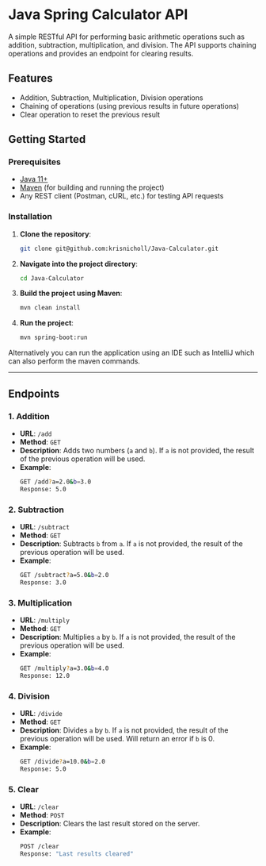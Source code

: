 # Java Spring Calculator API

A simple RESTful API for performing basic arithmetic operations such as addition, subtraction, multiplication, and division. The API supports chaining operations and provides an endpoint for clearing results.

## Features
- Addition, Subtraction, Multiplication, Division operations
- Chaining of operations (using previous results in future operations)
- Clear operation to reset the previous result

## Getting Started

### Prerequisites
- [Java 11+](https://www.oracle.com/java/technologies/javase-jdk11-downloads.html)
- [Maven](https://maven.apache.org/) (for building and running the project)
- Any REST client (Postman, cURL, etc.) for testing API requests

### Installation

1. **Clone the repository**:
   ```bash
   git clone git@github.com:krisnicholl/Java-Calculator.git
   
2. **Navigate into the project directory**:
   ```bash
   cd Java-Calculator

3. **Build the project using Maven**:
   ```bash
   mvn clean install

4. **Run the project**:
   ```bash
   mvn spring-boot:run

Alternatively you can run the application using an IDE such as IntelliJ which can also perform the maven commands.


---

## Endpoints

### 1. **Addition**
   - **URL**: `/add`
   - **Method**: `GET`
   - **Description**: Adds two numbers (`a` and `b`). If `a` is not provided, the result of the previous operation will be used.
   - **Example**:
     ```bash
     GET /add?a=2.0&b=3.0
     Response: 5.0
     ```

### 2. **Subtraction**
   - **URL**: `/subtract`
   - **Method**: `GET`
   - **Description**: Subtracts `b` from `a`. If `a` is not provided, the result of the previous operation will be used.
   - **Example**:
     ```bash
     GET /subtract?a=5.0&b=2.0
     Response: 3.0
     ```

### 3. **Multiplication**
   - **URL**: `/multiply`
   - **Method**: `GET`
   - **Description**: Multiplies `a` by `b`. If `a` is not provided, the result of the previous operation will be used.
   - **Example**:
     ```bash
     GET /multiply?a=3.0&b=4.0
     Response: 12.0
     ```

### 4. **Division**
   - **URL**: `/divide`
   - **Method**: `GET`
   - **Description**: Divides `a` by `b`. If `a` is not provided, the result of the previous operation will be used. Will return an error if `b` is 0.
   - **Example**:
     ```bash
     GET /divide?a=10.0&b=2.0
     Response: 5.0
     ```

### 5. **Clear**
   - **URL**: `/clear`
   - **Method**: `POST`
   - **Description**: Clears the last result stored on the server.
   - **Example**:
     ```bash
     POST /clear
     Response: "Last results cleared"
     ```

